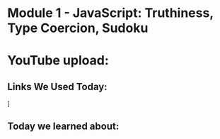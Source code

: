 # Module 1 - JavaScript: Truthiness, Type Coercion, Sudoku

# YouTube upload:


## Links We Used Today:
]


## Today we learned about:

